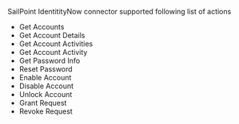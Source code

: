 SailPoint IdentitityNow connector supported following list of actions

- Get Accounts
- Get Account Details
- Get Account Activities
- Get Account Activity
- Get Password Info
- Reset Password
- Enable Account
- Disable Account
- Unlock Account
- Grant Request
- Revoke Request
